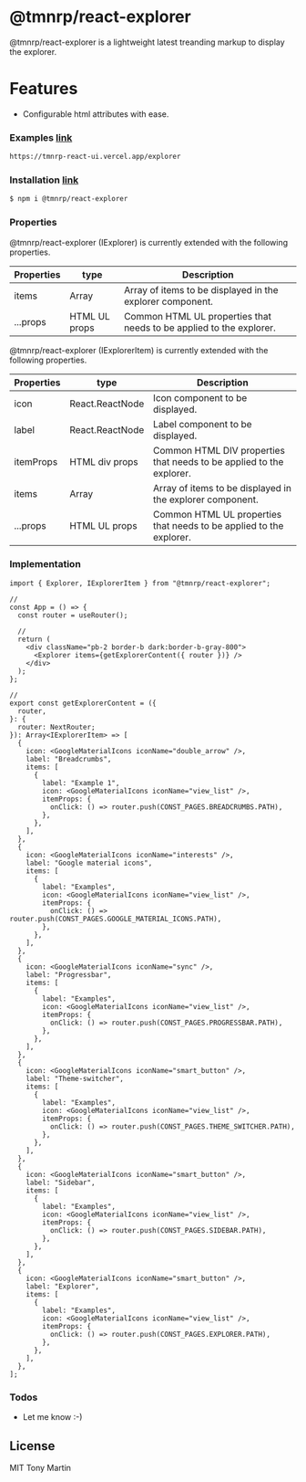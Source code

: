 # @tmnrp/react-explorer

@tmnrp/react-explorer is a lightweight latest treanding markup to display the explorer.

# Features

- Configurable html attributes with ease.

### Examples [link](https://tmnrp-react-ui.vercel.app/explorer)

```sh
https://tmnrp-react-ui.vercel.app/explorer
```

### Installation [link](https://www.npmjs.com/package/@tmnrp/react-explorer)

```sh
$ npm i @tmnrp/react-explorer
```

### Properties

@tmnrp/react-explorer (IExplorer) is currently extended with the following properties.

| Properties | type                 | Description                                                         |
| ---------- | -------------------- | ------------------------------------------------------------------- |
| items      | Array<IExplorerItem> | Array of items to be displayed in the explorer component.           |
| ...props   | HTML UL props        | Common HTML UL properties that needs to be applied to the explorer. |

@tmnrp/react-explorer (IExplorerItem) is currently extended with the following properties.

| Properties | type                  | Description                                                          |
| ---------- | --------------------- | -------------------------------------------------------------------- |
| icon       | React.ReactNode       | Icon component to be displayed.                                      |
| label      | React.ReactNode       | Label component to be displayed.                                     |
| itemProps  | HTML div props        | Common HTML DIV properties that needs to be applied to the explorer. |
| items      | Array<IExplorerItems> | Array of items to be displayed in the explorer component.            |
| ...props   | HTML UL props         | Common HTML UL properties that needs to be applied to the explorer.  |

### Implementation

```
import { Explorer, IExplorerItem } from "@tmnrp/react-explorer";

//
const App = () => {
  const router = useRouter();

  //
  return (
    <div className="pb-2 border-b dark:border-b-gray-800">
      <Explorer items={getExplorerContent({ router })} />
    </div>
  );
};

//
export const getExplorerContent = ({
  router,
}: {
  router: NextRouter;
}): Array<IExplorerItem> => [
  {
    icon: <GoogleMaterialIcons iconName="double_arrow" />,
    label: "Breadcrumbs",
    items: [
      {
        label: "Example 1",
        icon: <GoogleMaterialIcons iconName="view_list" />,
        itemProps: {
          onClick: () => router.push(CONST_PAGES.BREADCRUMBS.PATH),
        },
      },
    ],
  },
  {
    icon: <GoogleMaterialIcons iconName="interests" />,
    label: "Google material icons",
    items: [
      {
        label: "Examples",
        icon: <GoogleMaterialIcons iconName="view_list" />,
        itemProps: {
          onClick: () => router.push(CONST_PAGES.GOOGLE_MATERIAL_ICONS.PATH),
        },
      },
    ],
  },
  {
    icon: <GoogleMaterialIcons iconName="sync" />,
    label: "Progressbar",
    items: [
      {
        label: "Examples",
        icon: <GoogleMaterialIcons iconName="view_list" />,
        itemProps: {
          onClick: () => router.push(CONST_PAGES.PROGRESSBAR.PATH),
        },
      },
    ],
  },
  {
    icon: <GoogleMaterialIcons iconName="smart_button" />,
    label: "Theme-switcher",
    items: [
      {
        label: "Examples",
        icon: <GoogleMaterialIcons iconName="view_list" />,
        itemProps: {
          onClick: () => router.push(CONST_PAGES.THEME_SWITCHER.PATH),
        },
      },
    ],
  },
  {
    icon: <GoogleMaterialIcons iconName="smart_button" />,
    label: "Sidebar",
    items: [
      {
        label: "Examples",
        icon: <GoogleMaterialIcons iconName="view_list" />,
        itemProps: {
          onClick: () => router.push(CONST_PAGES.SIDEBAR.PATH),
        },
      },
    ],
  },
  {
    icon: <GoogleMaterialIcons iconName="smart_button" />,
    label: "Explorer",
    items: [
      {
        label: "Examples",
        icon: <GoogleMaterialIcons iconName="view_list" />,
        itemProps: {
          onClick: () => router.push(CONST_PAGES.EXPLORER.PATH),
        },
      },
    ],
  },
];

```

### Todos

- Let me know :-)

## License

MIT Tony Martin
